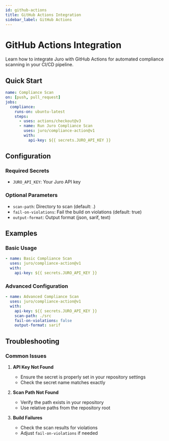 ```yaml
---
id: github-actions
title: GitHub Actions Integration
sidebar_label: GitHub Actions
---
```


# GitHub Actions Integration

Learn how to integrate Juro with GitHub Actions for automated compliance scanning in your CI/CD pipeline.

## Quick Start

```yaml
name: Compliance Scan
on: [push, pull_request]
jobs:
  compliance:
    runs-on: ubuntu-latest
    steps:
      - uses: actions/checkout@v3
      - name: Run Juro Compliance Scan
        uses: juro/compliance-action@v1
        with:
          api-key: ${{ secrets.JURO_API_KEY }}
```

## Configuration

### Required Secrets

- `JURO_API_KEY`: Your Juro API key

### Optional Parameters

- `scan-path`: Directory to scan (default: .)
- `fail-on-violations`: Fail the build on violations (default: true)
- `output-format`: Output format (json, sarif, text)

## Examples

### Basic Usage

```yaml
- name: Basic Compliance Scan
  uses: juro/compliance-action@v1
  with:
    api-key: ${{ secrets.JURO_API_KEY }}
```

### Advanced Configuration

```yaml
- name: Advanced Compliance Scan
  uses: juro/compliance-action@v1
  with:
    api-key: ${{ secrets.JURO_API_KEY }}
    scan-path: ./src
    fail-on-violations: false
    output-format: sarif
```

## Troubleshooting

### Common Issues

1. **API Key Not Found**
   - Ensure the secret is properly set in your repository settings
   - Check the secret name matches exactly

2. **Scan Path Not Found**
   - Verify the path exists in your repository
   - Use relative paths from the repository root

3. **Build Failures**
   - Check the scan results for violations
   - Adjust `fail-on-violations` if needed

